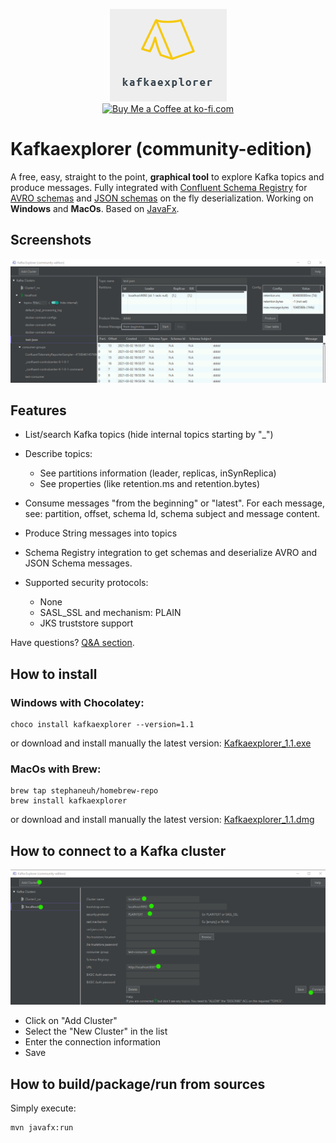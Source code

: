 
<p align="center">
<img src="img/ke-logo-font-15.png" >
<br />
<a href='https://ko-fi.com/B0B132J1L' target='_blank'><img height="28px" style='border:0px;height:28px;' src='https://cdn.ko-fi.com/cdn/kofi3.png?v=2' border='0' alt='Buy Me a Coffee at ko-fi.com' /></a>
</p>


# Kafkaexplorer (community-edition) 

A free, easy, straight to the point, **graphical tool** to explore Kafka topics and produce messages.
Fully integrated with [Confluent Schema Registry](https://docs.confluent.io/platform/current/schema-registry/index.html) for  [AVRO schemas](https://json-schema.org/) and [JSON schemas](https://json-schema.org/) on the fly deserialization.
Working on **Windows** and **MacOs**. Based on [JavaFx](https://en.wikipedia.org/wiki/JavaFX).



## Screenshots 

![Alt text](img/browser2.PNG "Browser")

## Features

- List/search Kafka topics (hide internal topics starting by "_")
- Describe topics:
  - See partitions information (leader, replicas, inSynReplica)
  - See properties (like retention.ms and retention.bytes)

- Consume messages "from the beginning" or "latest". For each message, see: partition, offset, schema Id, schema subject and message content.

- Produce String messages into topics

- Schema Registry integration to get schemas and deserialize AVRO and JSON Schema messages.
  
- Supported security protocols: 
  - None
  - SASL_SSL and mechanism: PLAIN 
  - JKS truststore support 
    


Have questions? [Q&A section](https://github.com/stephaneuh/kafkaexplorer/discussions/categories/q-a).


## How to install


### Windows with Chocolatey: 
```
choco install kafkaexplorer --version=1.1
```
or download and install manually the latest version: [Kafkaexplorer_1.1.exe](/releases/Kafkaexplorer_1.1.exe)
### MacOs with Brew: 
```
brew tap stephaneuh/homebrew-repo
brew install kafkaexplorer
```
or
download and install manually the latest version: [Kafkaexplorer_1.1.dmg](/releases/Kafkaexplorer_1.1.dmg)

## How to connect to a Kafka cluster
![Alt text](img/newCluster2.PNG "Main")
- Click on "Add Cluster"
- Select the "New Cluster" in the list
- Enter the connection information
- Save


## How to build/package/run from sources

Simply execute:

```
mvn javafx:run
```